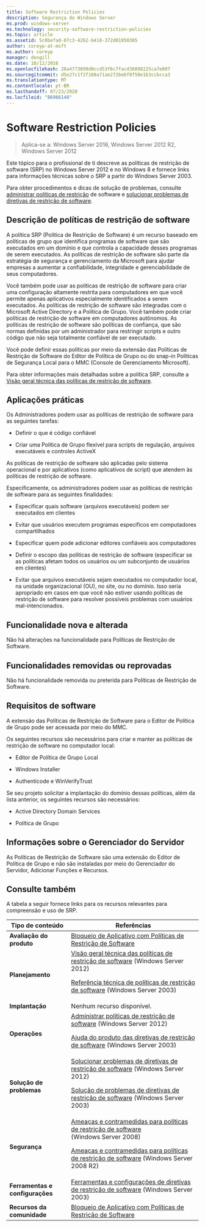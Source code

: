 ```yaml
---
title: Software Restriction Policies
description: Segurança do Windows Server
ms.prod: windows-server
ms.technology: security-software-restriction-policies
ms.topic: article
ms.assetid: 5c0befad-07c3-4262-b418-372d01850305
author: coreyp-at-msft
ms.author: coreyp
manager: dongill
ms.date: 10/12/2016
ms.openlocfilehash: 28a4773899d0ccd53f6c7facd36898225ca7e007
ms.sourcegitcommit: d5e27c1f2f168a71ae272bebf8f50e1b3ccbcca3
ms.translationtype: MT
ms.contentlocale: pt-BR
ms.lasthandoff: 07/23/2020
ms.locfileid: "86966148"
---
```

# <a name="software-restriction-policies"></a>Software Restriction Policies

>Aplica-se a: Windows Server 2016, Windows Server 2012 R2, Windows Server 2012

Este tópico para o profissional de ti descreve as políticas de restrição de software (SRP) no Windows Server 2012 e no Windows 8 e fornece links para informações técnicas sobre o SRP a partir do Windows Server 2003.

Para obter procedimentos e dicas de solução de problemas, consulte [administrar políticas de restrição](administer-software-restriction-policies.md) de software e [solucionar problemas de diretivas de restrição de software](troubleshoot-software-restriction-policies.md).

## <a name="software-restriction-policies-description"></a><a name="BKMK_OVER"></a>Descrição de políticas de restrição de software
A política SRP (Política de Restrição de Software) é um recurso baseado em políticas de grupo que identifica programas de software que são executados em um domínio e que controla a capacidade desses programas de serem executados. As políticas de restrição de software são parte da estratégia de segurança e gerenciamento da Microsoft para ajudar empresas a aumentar a confiabilidade, integridade e gerenciabilidade de seus computadores.

Você também pode usar as políticas de restrição de software para criar uma configuração altamente restrita para computadores em que você permite apenas aplicativos especialmente identificados a serem executados. As políticas de restrição de software são integradas com o Microsoft Active Directory e a Política de Grupo. Você também pode criar políticas de restrição de software em computadores autônomos. As políticas de restrição de software são políticas de confiança, que são normas definidas por um administrador para restringir scripts e outro código que não seja totalmente confiável de ser executado.

Você pode definir essas políticas por meio da extensão das Políticas de Restrição de Software do Editor de Política de Grupo ou do snap-in Políticas de Segurança Local para o MMC (Console de Gerenciamento Microsoft).

Para obter informações mais detalhadas sobre a política SRP, consulte a [Visão geral técnica das políticas de restrição de software](software-restriction-policies-technical-overview.md).

## <a name="practical-applications"></a><a name="BKMK_APP"></a>Aplicações práticas
Os Administradores podem usar as políticas de restrição de software para as seguintes tarefas:

-   Definir o que é código confiável

-   Criar uma Política de Grupo flexível para scripts de regulação, arquivos executáveis e controles ActiveX

As políticas de restrição de software são aplicadas pelo sistema operacional e por aplicativos (como aplicativos de script) que atendem às políticas de restrição de software.

Especificamente, os administradores podem usar as políticas de restrição de software para as seguintes finalidades:

-   Especificar quais software (arquivos executáveis) podem ser executados em clientes

-   Evitar que usuários executem programas específicos em computadores compartilhados

-   Especificar quem pode adicionar editores confiáveis aos computadores

-   Definir o escopo das políticas de restrição de software (especificar se as políticas afetam todos os usuários ou um subconjunto de usuários em clientes)

-   Evitar que arquivos executáveis sejam executados no computador local, na unidade organizacional (OU), no site, ou no domínio. Isso seria apropriado em casos em que você não estiver usando políticas de restrição de software para resolver possíveis problemas com usuários mal-intencionados.

## <a name="new-and-changed-functionality"></a><a name="BKMK_NEW"></a>Funcionalidade nova e alterada
Não há alterações na funcionalidade para Políticas de Restrição de Software.

## <a name="removed-or-deprecated-functionality"></a><a name="BKMK_DEP"></a>Funcionalidades removidas ou reprovadas
Não há funcionalidade removida ou preterida para Políticas de Restrição de Software.

## <a name="software-requirements"></a><a name="BKMK_SOFT"></a>Requisitos de software
A extensão das Políticas de Restrição de Software para o Editor de Política de Grupo pode ser acessada por meio do MMC.

Os seguintes recursos são necessários para criar e manter as políticas de restrição de software no computador local:

-   Editor de Política de Grupo Local

-   Windows Installer

-   Authenticode e WinVerifyTrust

Se seu projeto solicitar a implantação do domínio dessas políticas, além da lista anterior, os seguintes recursos são necessários:

-   Active Directory Domain Services

-   Política de Grupo

## <a name="server-manager-information"></a><a name="BKMK_INSTALL"></a>Informações sobre o Gerenciador do Servidor
As Políticas de Restrição de Software são uma extensão do Editor de Política de Grupo e não são instaladas por meio do Gerenciador do Servidor, Adicionar Funções e Recursos.

## <a name="see-also"></a><a name="BKMK_LINKS"></a>Consulte também
A tabela a seguir fornece links para os recursos relevantes para compreensão e uso de SRP.

|Tipo de conteúdo|Referências|
|--------|-------|
|**Avaliação do produto**|[Bloqueio de Aplicativo com Políticas de Restrição de Software](/previous-versions/technet-magazine/cc510322(v=msdn.10)?pr=blog)|
|**Planejamento**|[Visão geral técnica das políticas de restrição de software](software-restriction-policies-technical-overview.md) (Windows Server 2012)<p>[Referência técnica de políticas de restrição de software](/previous-versions/windows/it-pro/windows-server-2003/cc728085(v=ws.10)) (Windows Server 2003)|
|**Implantação**|Nenhum recurso disponível.|
|**Operações**|[Administrar políticas de restrição de software](administer-software-restriction-policies.md) (Windows Server 2012)<p>[Ajuda do produto das diretivas de restrição de software](/previous-versions/windows/it-pro/windows-server-2003/cc779607(v=ws.10)) (Windows Server 2003)|
|**Solução de problemas**|[Solucionar problemas de diretivas de restrição de software](troubleshoot-software-restriction-policies.md) (Windows Server 2012)<p>[Solução de problemas de diretivas de restrição de software](/previous-versions/windows/it-pro/windows-server-2003/cc737011(v=ws.10)) (Windows Server 2003)|
|**Segurança**|[Ameaças e contramedidas para políticas de restrição de software](/previous-versions/windows/it-pro/windows-server-2008-R2-and-2008/dd349795(v=ws.10)) (Windows Server 2008)<p>[Ameaças e contramedidas para políticas de restrição de software](/previous-versions/windows/it-pro/windows-server-2008-R2-and-2008/hh125926(v=ws.10)) (Windows Server 2008 R2)|
|**Ferramentas e configurações**|[Ferramentas e configurações de diretivas de restrição de software](/previous-versions/windows/it-pro/windows-server-2003/cc782454(v=ws.10)) (Windows Server 2003)|
|**Recursos da comunidade**|[Bloqueio de Aplicativo com Políticas de Restrição de Software](/previous-versions/technet-magazine/cc510322(v=msdn.10)?pr=blog)|
